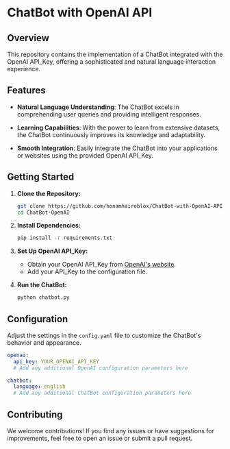 # ChatBot with OpenAI API

## Overview

This repository contains the implementation of a ChatBot integrated with the OpenAI API_Key, offering a sophisticated and natural language interaction experience.

## Features

- **Natural Language Understanding**: The ChatBot excels in comprehending user queries and providing intelligent responses.
  
- **Learning Capabilities**: With the power to learn from extensive datasets, the ChatBot continuously improves its knowledge and adaptability.

- **Smooth Integration**: Easily integrate the ChatBot into your applications or websites using the provided OpenAI API_Key.

## Getting Started

1. **Clone the Repository:**
    ```bash
    git clone https://github.com/honamhairoblox/ChatBot-with-OpenAI-API_Key.git
    cd ChatBot-OpenAI
    ```

2. **Install Dependencies:**
    ```bash
    pip install -r requirements.txt
    ```

3. **Set Up OpenAI API_Key:**
    - Obtain your OpenAI API_Key from [OpenAI's website](https://www.openai.com/).
    - Add your API_Key to the configuration file.

4. **Run the ChatBot:**
    ```bash
    python chatbot.py
    ```

## Configuration

Adjust the settings in the `config.yaml` file to customize the ChatBot's behavior and appearance.

```yaml
openai:
  api_key: YOUR_OPENAI_API_KEY
  # Add any additional OpenAI configuration parameters here

chatbot:
  language: english
  # Add any additional ChatBot configuration parameters here
```

## Contributing

We welcome contributions! If you find any issues or have suggestions for improvements, feel free to open an issue or submit a pull request.